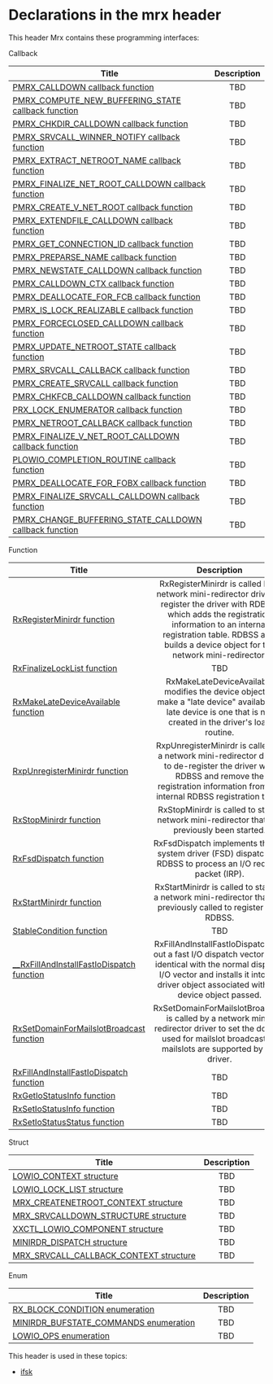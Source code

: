 # Declarations in the mrx header
This header Mrx contains these programming interfaces:

Callback

| Title        | Description    |
| ------------- |:-------------:|
| [PMRX_CALLDOWN callback function](nc-mrx-pmrx-calldown.md) | TBD |
| [PMRX_COMPUTE_NEW_BUFFERING_STATE callback function](nc-mrx-pmrx-compute-new-buffering-state.md) | TBD |
| [PMRX_CHKDIR_CALLDOWN callback function](nc-mrx-pmrx-chkdir-calldown.md) | TBD |
| [PMRX_SRVCALL_WINNER_NOTIFY callback function](nc-mrx-pmrx-srvcall-winner-notify.md) | TBD |
| [PMRX_EXTRACT_NETROOT_NAME callback function](nc-mrx-pmrx-extract-netroot-name.md) | TBD |
| [PMRX_FINALIZE_NET_ROOT_CALLDOWN callback function](nc-mrx-pmrx-finalize-net-root-calldown.md) | TBD |
| [PMRX_CREATE_V_NET_ROOT callback function](nc-mrx-pmrx-create-v-net-root.md) | TBD |
| [PMRX_EXTENDFILE_CALLDOWN callback function](nc-mrx-pmrx-extendfile-calldown.md) | TBD |
| [PMRX_GET_CONNECTION_ID callback function](nc-mrx-pmrx-get-connection-id.md) | TBD |
| [PMRX_PREPARSE_NAME callback function](nc-mrx-pmrx-preparse-name.md) | TBD |
| [PMRX_NEWSTATE_CALLDOWN callback function](nc-mrx-pmrx-newstate-calldown.md) | TBD |
| [PMRX_CALLDOWN_CTX callback function](nc-mrx-pmrx-calldown-ctx.md) | TBD |
| [PMRX_DEALLOCATE_FOR_FCB callback function](nc-mrx-pmrx-deallocate-for-fcb.md) | TBD |
| [PMRX_IS_LOCK_REALIZABLE callback function](nc-mrx-pmrx-is-lock-realizable.md) | TBD |
| [PMRX_FORCECLOSED_CALLDOWN callback function](nc-mrx-pmrx-forceclosed-calldown.md) | TBD |
| [PMRX_UPDATE_NETROOT_STATE callback function](nc-mrx-pmrx-update-netroot-state.md) | TBD |
| [PMRX_SRVCALL_CALLBACK callback function](nc-mrx-pmrx-srvcall-callback.md) | TBD |
| [PMRX_CREATE_SRVCALL callback function](nc-mrx-pmrx-create-srvcall.md) | TBD |
| [PMRX_CHKFCB_CALLDOWN callback function](nc-mrx-pmrx-chkfcb-calldown.md) | TBD |
| [PRX_LOCK_ENUMERATOR callback function](nc-mrx-prx-lock-enumerator.md) | TBD |
| [PMRX_NETROOT_CALLBACK callback function](nc-mrx-pmrx-netroot-callback.md) | TBD |
| [PMRX_FINALIZE_V_NET_ROOT_CALLDOWN callback function](nc-mrx-pmrx-finalize-v-net-root-calldown.md) | TBD |
| [PLOWIO_COMPLETION_ROUTINE callback function](nc-mrx-plowio-completion-routine.md) | TBD |
| [PMRX_DEALLOCATE_FOR_FOBX callback function](nc-mrx-pmrx-deallocate-for-fobx.md) | TBD |
| [PMRX_FINALIZE_SRVCALL_CALLDOWN callback function](nc-mrx-pmrx-finalize-srvcall-calldown.md) | TBD |
| [PMRX_CHANGE_BUFFERING_STATE_CALLDOWN callback function](nc-mrx-pmrx-change-buffering-state-calldown.md) | TBD |
Function

| Title        | Description    |
| ------------- |:-------------:|
| [RxRegisterMinirdr function](nf-mrx-rxregisterminirdr.md) | RxRegisterMinirdr is called by a network mini-redirector driver to register the driver with RDBSS, which adds the registration information to an internal registration table. RDBSS also builds a device object for the network mini-redirector. |
| [RxFinalizeLockList function](nf-mrx-rxfinalizelocklist.md) | TBD |
| [RxMakeLateDeviceAvailable function](nf-mrx-rxmakelatedeviceavailable.md) | RxMakeLateDeviceAvailable modifies the device object to make a &#0034;late device&#0034; available. A late device is one that is not created in the driver's load routine. |
| [RxpUnregisterMinirdr function](nf-mrx-rxpunregisterminirdr.md) | RxpUnregisterMinirdr is called by a network mini-redirector driver to de-register the driver with RDBSS and remove the registration information from the internal RDBSS registration table. |
| [RxStopMinirdr function](nf-mrx-rxstopminirdr.md) | RxStopMinirdr is called to stop a network mini-redirector that has previously been started. |
| [RxFsdDispatch function](nf-mrx-rxfsddispatch.md) | RxFsdDispatch implements the file system driver (FSD) dispatch for RDBSS to process an I/O request packet (IRP). |
| [RxStartMinirdr function](nf-mrx-rxstartminirdr.md) | RxStartMinirdr is called to start up a network mini-redirector that has previously called to register with RDBSS. |
| [StableCondition function](nf-mrx-stablecondition.md) | TBD |
| [__RxFillAndInstallFastIoDispatch function](nf-mrx---rxfillandinstallfastiodispatch.md) | RxFillAndInstallFastIoDispatch fills out a fast I/O dispatch vector to be identical with the normal dispatch I/O vector and installs it into the driver object associated with the device object passed. |
| [RxSetDomainForMailslotBroadcast function](nf-mrx-rxsetdomainformailslotbroadcast.md) | RxSetDomainForMailslotBroadcast is called by a network mini-redirector driver to set the domain used for mailslot broadcasts if mailslots are supported by the driver. |
| [RxFillAndInstallFastIoDispatch function](nf-mrx-rxfillandinstallfastiodispatch.md) | TBD |
| [RxGetIoStatusInfo function](nf-mrx-rxgetiostatusinfo.md) | TBD |
| [RxSetIoStatusInfo function](nf-mrx-rxsetiostatusinfo.md) | TBD |
| [RxSetIoStatusStatus function](nf-mrx-rxsetiostatusstatus.md) | TBD |
Struct

| Title        | Description    |
| ------------- |:-------------:|
| [LOWIO_CONTEXT structure](ns-mrx--lowio-context.md) | TBD |
| [LOWIO_LOCK_LIST structure](ns-mrx--lowio-lock-list.md) | TBD |
| [MRX_CREATENETROOT_CONTEXT structure](ns-mrx--mrx-createnetroot-context.md) | TBD |
| [MRX_SRVCALLDOWN_STRUCTURE structure](ns-mrx--mrx-srvcalldown-structure.md) | TBD |
| [XXCTL_LOWIO_COMPONENT structure](ns-mrx--xxctl-lowio-component.md) | TBD |
| [MINIRDR_DISPATCH structure](ns-mrx--minirdr-dispatch.md) | TBD |
| [MRX_SRVCALL_CALLBACK_CONTEXT structure](ns-mrx--mrx-srvcall-callback-context.md) | TBD |
Enum

| Title        | Description    |
| ------------- |:-------------:|
| [RX_BLOCK_CONDITION enumeration](ne-mrx--rx-block-condition.md) | TBD |
| [MINIRDR_BUFSTATE_COMMANDS enumeration](ne-mrx--minirdr-bufstate-commands.md) | TBD |
| [LOWIO_OPS enumeration](ne-mrx--lowio-ops.md) | TBD |

This header is used in these topics:

- [ifsk](..content/_ifsk)
